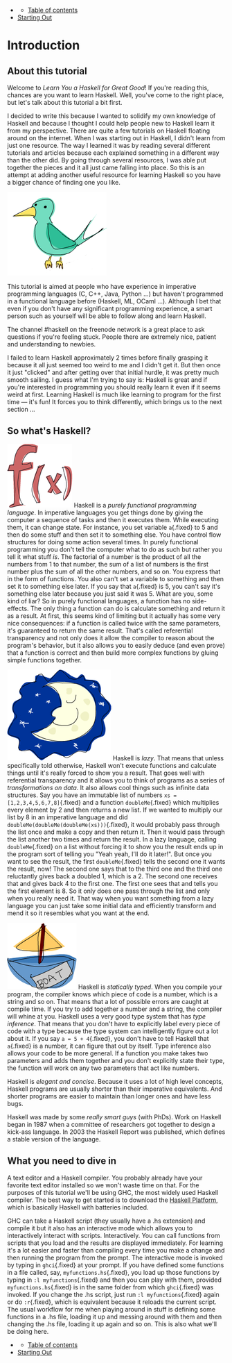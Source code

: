 -   -   [Table of contents](chapters.html)
-   [Starting Out](starting-out.html)

Introduction
============

About this tutorial
-------------------

Welcome to *Learn You a Haskell for Great Good*! If you're reading this,
chances are you want to learn Haskell. Well, you've come to the right
place, but let's talk about this tutorial a bit first.

I decided to write this because I wanted to solidify my own knowledge of
Haskell and because I thought I could help people new to Haskell learn
it from my perspective. There are quite a few tutorials on Haskell
floating around on the internet. When I was starting out in Haskell, I
didn't learn from just one resource. The way I learned it was by reading
several different tutorials and articles because each explained
something in a different way than the other did. By going through
several resources, I was able put together the pieces and it all just
came falling into place. So this is an attempt at adding another useful
resource for learning Haskell so you have a bigger chance of finding one
you like.

![bird](lyah/bird.png)

This tutorial is aimed at people who have experience in imperative
programming languages (C, C++, Java, Python …) but haven't programmed in
a functional language before (Haskell, ML, OCaml …). Although I bet that
even if you don't have any significant programming experience, a smart
person such as yourself will be able to follow along and learn Haskell.

The channel \#haskell on the freenode network is a great place to ask
questions if you're feeling stuck. People there are extremely nice,
patient and understanding to newbies.

I failed to learn Haskell approximately 2 times before finally grasping
it because it all just seemed too weird to me and I didn't get it. But
then once it just "clicked" and after getting over that initial hurdle,
it was pretty much smooth sailing. I guess what I'm trying to say is:
Haskell is great and if you're interested in programming you should
really learn it even if it seems weird at first. Learning Haskell is
much like learning to program for the first time — it's fun! It forces
you to think differently, which brings us to the next section …

So what's Haskell?
------------------

![fx](lyah/fx.png) Haskell is a *purely functional programming
language*. In imperative languages you get things done by giving the
computer a sequence of tasks and then it executes them. While executing
them, it can change state. For instance, you set variable `a`{.fixed} to
5 and then do some stuff and then set it to something else. You have
control flow structures for doing some action several times. In purely
functional programming you don't tell the computer what to do as such
but rather you tell it what stuff *is*. The factorial of a number is the
product of all the numbers from 1 to that number, the sum of a list of
numbers is the first number plus the sum of all the other numbers, and
so on. You express that in the form of functions. You also can't set a
variable to something and then set it to something else later. If you
say that `a`{.fixed} is 5, you can't say it's something else later
because you just said it was 5. What are you, some kind of liar? So in
purely functional languages, a function has no side-effects. The only
thing a function can do is calculate something and return it as a
result. At first, this seems kind of limiting but it actually has some
very nice consequences: if a function is called twice with the same
parameters, it's guaranteed to return the same result. That's called
referential transparency and not only does it allow the compiler to
reason about the program's behavior, but it also allows you to easily
deduce (and even prove) that a function is correct and then build more
complex functions by gluing simple functions together.

![lazy](lyah/lazy.png) Haskell is *lazy*. That means that unless
specifically told otherwise, Haskell won't execute functions and
calculate things until it's really forced to show you a result. That
goes well with referential transparency and it allows you to think of
programs as a series of *transformations on data*. It also allows cool
things such as infinite data structures. Say you have an immutable list
of numbers `xs = [1,2,3,4,5,6,7,8]`{.fixed} and a function
`doubleMe`{.fixed} which multiplies every element by 2 and then returns
a new list. If we wanted to multiply our list by 8 in an imperative
language and did `doubleMe(doubleMe(doubleMe(xs)))`{.fixed}, it would
probably pass through the list once and make a copy and then return it.
Then it would pass through the list another two times and return the
result. In a lazy language, calling `doubleMe`{.fixed} on a list without
forcing it to show you the result ends up in the program sort of telling
you "Yeah yeah, I'll do it later!". But once you want to see the result,
the first `doubleMe`{.fixed} tells the second one it wants the result,
now! The second one says that to the third one and the third one
reluctantly gives back a doubled 1, which is a 2. The second one
receives that and gives back 4 to the first one. The first one sees that
and tells you the first element is 8. So it only does one pass through
the list and only when you really need it. That way when you want
something from a lazy language you can just take some initial data and
efficiently transform and mend it so it resembles what you want at the
end.

![boat](lyah/boat.png) Haskell is *statically typed*. When you compile
your program, the compiler knows which piece of code is a number, which
is a string and so on. That means that a lot of possible errors are
caught at compile time. If you try to add together a number and a
string, the compiler will whine at you. Haskell uses a very good type
system that has *type inference*. That means that you don't have to
explicitly label every piece of code with a type because the type system
can intelligently figure out a lot about it. If you say
`a = 5 + 4`{.fixed}, you don't have to tell Haskell that `a`{.fixed} is
a number, it can figure that out by itself. Type inference also allows
your code to be more general. If a function you make takes two
parameters and adds them together and you don't explicitly state their
type, the function will work on any two parameters that act like
numbers.

Haskell is *elegant and concise*. Because it uses a lot of high level
concepts, Haskell programs are usually shorter than their imperative
equivalents. And shorter programs are easier to maintain than longer
ones and have less bugs.

Haskell was made by some *really smart guys* (with PhDs). Work on
Haskell began in 1987 when a committee of researchers got together to
design a kick-ass language. In 2003 the Haskell Report was published,
which defines a stable version of the language.

What you need to dive in
------------------------

A text editor and a Haskell compiler. You probably already have your
favorite text editor installed so we won't waste time on that. For the
purposes of this tutorial we'll be using GHC, the most widely used
Haskell compiler. The best way to get started is to download the
[Haskell Platform](http://hackage.haskell.org/platform/), which is
basically Haskell with batteries included.

GHC can take a Haskell script (they usually have a .hs extension) and
compile it but it also has an interactive mode which allows you to
interactively interact with scripts. Interactively. You can call
functions from scripts that you load and the results are displayed
immediately. For learning it's a lot easier and faster than compiling
every time you make a change and then running the program from the
prompt. The interactive mode is invoked by typing in `ghci`{.fixed} at
your prompt. If you have defined some functions in a file called, say,
`myfunctions.hs`{.fixed}, you load up those functions by typing in
`:l myfunctions`{.fixed} and then you can play with them, provided
`myfunctions.hs`{.fixed} is in the same folder from which `ghci`{.fixed}
was invoked. If you change the .hs script, just run
`:l myfunctions`{.fixed} again or do `:r`{.fixed}, which is equivalent
because it reloads the current script. The usual workflow for me when
playing around in stuff is defining some functions in a .hs file,
loading it up and messing around with them and then changing the .hs
file, loading it up again and so on. This is also what we'll be doing
here.

-   -   [Table of contents](chapters.html)
-   [Starting Out](starting-out.html)

